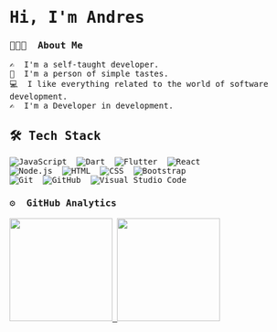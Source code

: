 <samp>
<h1>Hi, I'm Andres</h1>

### 👨🏻‍💻 &nbsp;About Me

✍️ &nbsp;I'm a self-taught developer.\
🍏 &nbsp;I'm a person of simple tastes.\
💻 &nbsp;I like everything related to the world of software development.\
✍️ &nbsp;I'm a Developer in development.
</samp>

## 🛠 Tech Stack

![JavaScript](https://img.shields.io/badge/-JavaScript-05122A?style=flat&logo=javascript)&nbsp;
![Dart](https://img.shields.io/badge/-Dart-05122A?style=flat&logo=dart&logoColor=0175C2)&nbsp;
![Flutter](https://img.shields.io/badge/-Flutter-05122A?style=flat&logo=flutter&logoColor=02569B)&nbsp;
![React](https://img.shields.io/badge/-React-05122A?style=flat&logo=react)\
![Node.js](https://img.shields.io/badge/-Node.js-05122A?style=flat&logo=node.js)&nbsp;
![HTML](https://img.shields.io/badge/-HTML-05122A?style=flat&logo=HTML5)&nbsp;
![CSS](https://img.shields.io/badge/-CSS-05122A?style=flat&logo=CSS3&logoColor=1572B6)&nbsp;
![Bootstrap](https://img.shields.io/badge/-Bootstrap-05122A?style=flat&logo=bootstrap&logoColor=563D7C)\
![Git](https://img.shields.io/badge/-Git-05122A?style=flat&logo=git)&nbsp;
![GitHub](https://img.shields.io/badge/-GitHub-05122A?style=flat&logo=github)&nbsp;
![Visual Studio Code](https://img.shields.io/badge/-Visual%20Studio%20Code-05122A?style=flat&logo=visual-studio-code&logoColor=007ACC)&nbsp;

### ⚙️ &nbsp;GitHub Analytics

<a href="https://github.com/javiandres016">
  <img height="180em" src="https://github-readme-stats.vercel.app/api?username=javiandres016&theme=algolia&show_icons=true" />
  <img height="180em" src="https://github-readme-stats.vercel.app/api/top-langs/?username=javiandres016&theme=algolia&layout=compact&langs_count=8"/>
</a>
